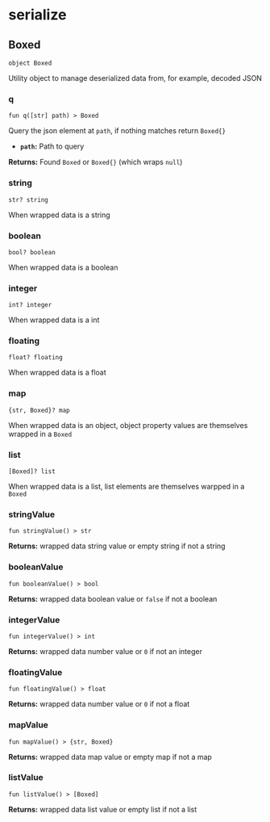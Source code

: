 # serialize

## Boxed
```buzz
object Boxed
```
Utility object to manage deserialized data from, for example, decoded JSON

### q
```buzz
fun q([str] path) > Boxed
```
Query the json element at `path`, if nothing matches return `Boxed{}`
- **`path`:** Path to query

**Returns:** Found `Boxed` or `Boxed{}` (which wraps `null`)

### string
```buzz
str? string
```
When wrapped data is a string

### boolean
```buzz
bool? boolean
```
When wrapped data is a boolean

### integer
```buzz
int? integer
```
When wrapped data is a int

### floating
```buzz
float? floating
```
When wrapped data is a float

### map
```buzz
{str, Boxed}? map
```
When wrapped data is an object, object property values are themselves wrapped in a `Boxed`

### list
```buzz
[Boxed]? list
```
When wrapped data is a list, list elements are themselves warpped in a `Boxed`

### stringValue
```buzz
fun stringValue() > str
```
**Returns:** wrapped data string value or empty string if not a string

### booleanValue
```buzz
fun booleanValue() > bool
```
**Returns:** wrapped data boolean value or `false` if not a boolean

### integerValue
```buzz
fun integerValue() > int
```
**Returns:** wrapped data number value or `0` if not an integer

### floatingValue
```buzz
fun floatingValue() > float
```
**Returns:** wrapped data number value or `0` if not a float

### mapValue
```buzz
fun mapValue() > {str, Boxed}
```
**Returns:** wrapped data map value or empty map if not a map

### listValue
```buzz
fun listValue() > [Boxed]
```
**Returns:** wrapped data list value or empty list if not a list
